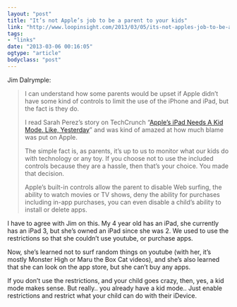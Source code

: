 ```yaml
---
layout: "post"
title: "It’s not Apple’s job to be a parent to your kids"
link: "http://www.loopinsight.com/2013/03/05/its-not-apples-job-to-be-a-parent-to-your-kids/"
tags: 
- "links"
date: "2013-03-06 00:16:05"
ogtype: "article"
bodyclass: "post"
---
```


Jim Dalrymple:

> I can understand how some parents would be upset if Apple didn’t have some kind of controls to limit the use of the iPhone and iPad, but the fact is they do.
> 
> I read Sarah Perez’s story on TechCrunch “[Apple’s iPad Needs A Kid Mode. Like, Yesterday](http://techcrunch.com/2013/03/04/apples-ipad-needs-a-kid-mode-like-yesterday/)” and was kind of amazed at how much blame was put on Apple.
> 
> The simple fact is, as parents, it’s up to us to monitor what our kids do with technology or any toy. If you choose not to use the included controls because they are a hassle, then that’s your choice. You made that decision.
> 
> Apple’s built-in controls allow the parent to disable Web surfing, the ability to watch movies or TV shows, deny the ability for purchases including in-app purchases, you can even disable a child’s ability to install or delete apps.

I have to agree with Jim on this. My 4 year old has an iPad, she currently has an iPad 3, but she’s owned an iPad since she was 2. We used to use the restrictions so that she couldn’t use youtube, or purchase apps.

Now, she’s learned not to surf random things on youtube (with her, it’s mostly Monster High or Maru the Box Cat videos), and she’s also learned that she can look on the app store, but she can’t buy any apps.

If you don’t use the restrictions, and your child goes crazy, then, yes, a kid mode makes sense. But really.. you already have a kid mode.. Just enable restrictions and restrict what your child can do with their iDevice.
